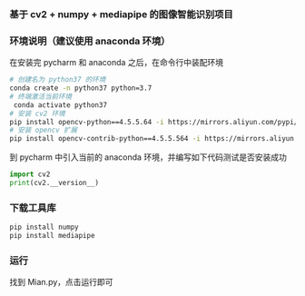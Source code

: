### 基于 cv2 + numpy + mediapipe 的图像智能识别项目

### 环境说明（建议使用 anaconda 环境）
在安装完 pycharm 和 anaconda 之后，在命令行中装配环境
```bash
# 创建名为 python37 的环境
conda create -n python37 python=3.7
# 终端激活当前环境
 conda activate python37
# 安装 cv2 环境
pip install opencv-python==4.5.5.64 -i https://mirrors.aliyun.com/pypi/simple
# 安装 opencv 扩展
pip install opencv-contrib-python==4.5.5.564 -i https://mirrors.aliyun.com/pypi/simple
```
到 pycharm 中引入当前的 anaconda 环境，并编写如下代码测试是否安装成功
```python
import cv2
print(cv2.__version__)
```
### 下载工具库
```bash
pip install numpy
pip install mediapipe
```

### 运行
找到 Mian.py，点击运行即可
